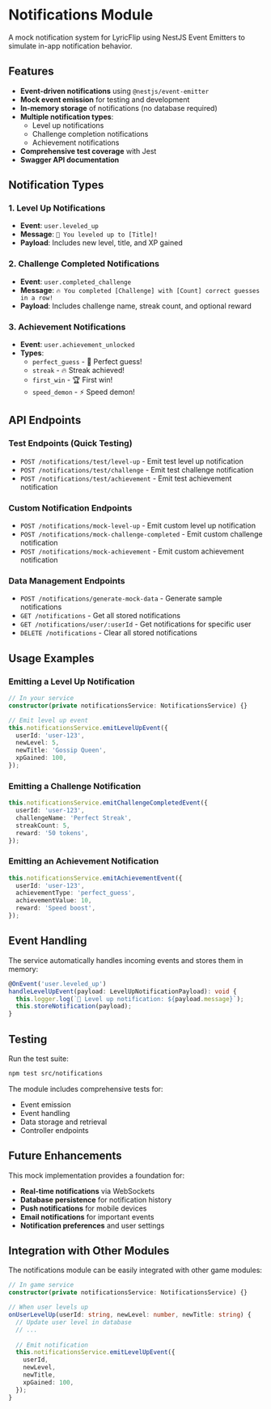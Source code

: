 # Notifications Module

A mock notification system for LyricFlip using NestJS Event Emitters to simulate in-app notification behavior.

## Features

- **Event-driven notifications** using `@nestjs/event-emitter`
- **Mock event emission** for testing and development
- **In-memory storage** of notifications (no database required)
- **Multiple notification types**:
  - Level up notifications
  - Challenge completion notifications
  - Achievement notifications
- **Comprehensive test coverage** with Jest
- **Swagger API documentation**

## Notification Types

### 1. Level Up Notifications
- **Event**: `user.leveled_up`
- **Message**: `🎉 You leveled up to [Title]!`
- **Payload**: Includes new level, title, and XP gained

### 2. Challenge Completed Notifications
- **Event**: `user.completed_challenge`
- **Message**: `🔥 You completed [Challenge] with [Count] correct guesses in a row!`
- **Payload**: Includes challenge name, streak count, and optional reward

### 3. Achievement Notifications
- **Event**: `user.achievement_unlocked`
- **Types**:
  - `perfect_guess` - 🎯 Perfect guess!
  - `streak` - 🔥 Streak achieved!
  - `first_win` - 🏆 First win!
  - `speed_demon` - ⚡ Speed demon!

## API Endpoints

### Test Endpoints (Quick Testing)
- `POST /notifications/test/level-up` - Emit test level up notification
- `POST /notifications/test/challenge` - Emit test challenge notification
- `POST /notifications/test/achievement` - Emit test achievement notification

### Custom Notification Endpoints
- `POST /notifications/mock-level-up` - Emit custom level up notification
- `POST /notifications/mock-challenge-completed` - Emit custom challenge notification
- `POST /notifications/mock-achievement` - Emit custom achievement notification

### Data Management Endpoints
- `POST /notifications/generate-mock-data` - Generate sample notifications
- `GET /notifications` - Get all stored notifications
- `GET /notifications/user/:userId` - Get notifications for specific user
- `DELETE /notifications` - Clear all stored notifications

## Usage Examples

### Emitting a Level Up Notification
```typescript
// In your service
constructor(private notificationsService: NotificationsService) {}

// Emit level up event
this.notificationsService.emitLevelUpEvent({
  userId: 'user-123',
  newLevel: 5,
  newTitle: 'Gossip Queen',
  xpGained: 100,
});
```

### Emitting a Challenge Notification
```typescript
this.notificationsService.emitChallengeCompletedEvent({
  userId: 'user-123',
  challengeName: 'Perfect Streak',
  streakCount: 5,
  reward: '50 tokens',
});
```

### Emitting an Achievement Notification
```typescript
this.notificationsService.emitAchievementEvent({
  userId: 'user-123',
  achievementType: 'perfect_guess',
  achievementValue: 10,
  reward: 'Speed boost',
});
```

## Event Handling

The service automatically handles incoming events and stores them in memory:

```typescript
@OnEvent('user.leveled_up')
handleLevelUpEvent(payload: LevelUpNotificationPayload): void {
  this.logger.log(`🎉 Level up notification: ${payload.message}`);
  this.storeNotification(payload);
}
```

## Testing

Run the test suite:
```bash
npm test src/notifications
```

The module includes comprehensive tests for:
- Event emission
- Event handling
- Data storage and retrieval
- Controller endpoints

## Future Enhancements

This mock implementation provides a foundation for:
- **Real-time notifications** via WebSockets
- **Database persistence** for notification history
- **Push notifications** for mobile devices
- **Email notifications** for important events
- **Notification preferences** and user settings

## Integration with Other Modules

The notifications module can be easily integrated with other game modules:

```typescript
// In game service
constructor(private notificationsService: NotificationsService) {}

// When user levels up
onUserLevelUp(userId: string, newLevel: number, newTitle: string) {
  // Update user level in database
  // ...
  
  // Emit notification
  this.notificationsService.emitLevelUpEvent({
    userId,
    newLevel,
    newTitle,
    xpGained: 100,
  });
}
``` 